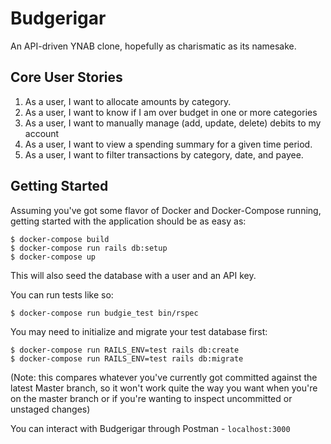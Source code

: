 # Budgerigar

An API-driven YNAB clone, hopefully as charismatic as its namesake.

## Core User Stories

1. As a user, I want to allocate amounts by category.
2. As a user, I want to know if I am over budget in one or more categories
3. As a user, I want to manually manage (add, update, delete) debits to my
   account
4. As a user, I want to view a spending summary for a given time period.
5. As a user, I want to filter transactions by category, date, and payee.

## Getting Started

Assuming you've got some flavor of Docker and Docker-Compose running, getting
started with the application should be as easy as:

```shell
$ docker-compose build
$ docker-compose run rails db:setup
$ docker-compose up
```

This will also seed the database with a user and an API key.

You can run tests like so:

```shell
$ docker-compose run budgie_test bin/rspec
```

You may need to initialize and migrate your test database first:

```shell
$ docker-compose run RAILS_ENV=test rails db:create
$ docker-compose run RAILS_ENV=test rails db:migrate
```

(Note: this compares whatever you've currently got committed against the latest
Master branch, so it won't work quite the way you want when you're on the master
branch or if you're wanting to inspect uncommitted or unstaged changes)

You can interact with Budgerigar through Postman - `localhost:3000`
